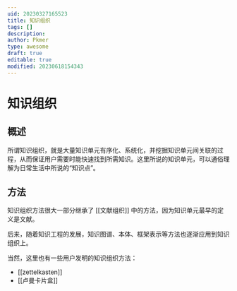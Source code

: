 ```yaml
---
uid: 20230327165523
title: 知识组织
tags: []
description: 
author: Pkmer
type: awesome
draft: true
editable: true
modified: 20230618154343
---
```


# 知识组织

## 概述

所谓知识组织，就是大量知识单元有序化、系统化，并挖掘知识单元间关联的过程，从而保证用户需要时能快速找到所需知识。这里所说的知识单元，可以通俗理解为日常生活中所说的“知识点”。

## 方法

知识组织方法很大一部分继承了 [[文献组织]] 中的方法，因为知识单元最早的定义是文献。

后来，随着知识工程的发展，知识图谱、本体、框架表示等方法也逐渐应用到知识组织上。

当然，这里也有一些用户发明的知识组织方法：

- [[zettelkasten]]
- [[卢曼卡片盒]]